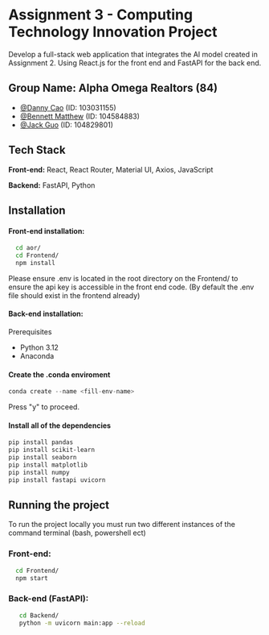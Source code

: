 
# Assignment 3 - Computing Technology Innovation Project

Develop a full-stack web application that integrates the AI model created in Assignment 2. Using React.js for the front end and FastAPI for the back end.


## Group Name: Alpha Omega Realtors (84)

- [@Danny Cao](https://github.com/vividskiess) (ID: 103031155)
- [@Bennett Matthew](https://github.com/bennettbijumathew) (ID: 104584883)
- [@Jack Guo](https://github.com/jackgguo) (ID: 104829801)


## Tech Stack

**Front-end:** React, React Router, Material UI, Axios, JavaScript

**Backend:** FastAPI, Python


## Installation

#### Front-end installation:

```bash
  cd aor/
  cd Frontend/
  npm install
```
Please ensure .env is located in the root directory on the Frontend/ to ensure the api key is accessible in the front end code. (By default the .env file should exist in the frontend already)

#### Back-end installation:

Prerequisites
- Python 3.12
- Anaconda

#### Create the .conda enviroment
```python
conda create --name <fill-env-name>
```
Press "y" to proceed. 

#### Install all of the dependencies
```bash
pip install pandas
pip install scikit-learn
pip install seaborn
pip install matplotlib
pip install numpy
pip install fastapi uvicorn
```

## Running the project 
To run the project locally you must run two different instances of the command terminal (bash, powershell ect)

### Front-end:
```bash
  cd Frontend/
  npm start
```

### Back-end (FastAPI):
```bash
   cd Backend/
   python -m uvicorn main:app --reload
```

